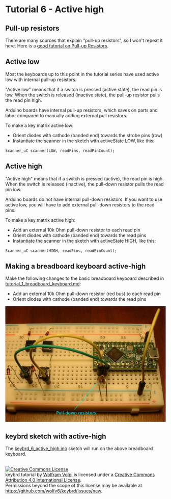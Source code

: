 Tutorial 6 - Active high
========================

Pull-up resistors
-----------------
There are many sources that explain "pull-up resistors", so I won't repeat it here.
Here is a [good tutorial on Pull-up Resistors](https://learn.sparkfun.com/tutorials/pull-up-resistors/what-is-a-pull-up-resistor).

Active low
----------
Most the keyboards up to this point in the tutorial series have used active low with internal pull-up resistors.

"Active low" means that if a switch is pressed (active state), the read pin is low.
When the switch is released (inactive state), the pull-up resistor pulls the read pin high.

Arduino boards have internal pull-up resistors, which saves on parts and labor compared to manually adding external pull resistors.

To make a key matrix active low:
* Orient diodes with cathode (banded end) towards the strobe pins (row)
* Instantiate the scanner in the sketch with activeState LOW, like this:
```
Scanner_uC scanner(LOW, readPins, readPinCount);
```

Active high
-----------
"Active high" means that if a switch is pressed (active), the read pin is high.
When the switch is released (inactive), the pull-down resistor pulls the read pin low.

Arduino boards do not have internal pull-down resistors.
If you want to use active low, you will have to add external pull-down resistors to the read pins.

To make a key matrix active high:
* Add an external 10k Ohm pull-down resistor to each read pin
* Orient diodes with cathode (banded end) towards the read pins
* Instantiate the scanner in the sketch with activeState HIGH, like this:
```
Scanner_uC scanner(HIGH, readPins, readPinCount);
```

Making a breadboard keyboard active-high
----------------------------------------
Make the following changes to the basic breadboard keyboard described in [tutorial_1_breadboard_keyboard.md](tutorial_1_breadboard_keyboard.md):
* Add an external 10k Ohm pull-down resistor (red bus) to each read pin
* Orient diodes with cathode (banded end) towards the read pins

![pull-down resistors](keybrd_6_active_high/back.JPG "pull-down resistors")

keybrd sketch with active-high
------------------------------
The [keybrd_6_active_high.ino](keybrd_6_active_high/keybrd_6_active_high.ino) sketch will run on the above breadboard keyboard.

<br>
<a rel="license" href="https://creativecommons.org/licenses/by/4.0/"><img alt="Creative Commons License" style="border-width:0" src="https://licensebuttons.net/l/by/4.0/88x31.png" /></a><br /><span xmlns:dct="http://purl.org/dc/terms/" property="dct:title">keybrd tutorial</span> by <a xmlns:cc="https://creativecommons.org/ns" href="https://github.com/wolfv6/keybrd" property="cc:attributionName" rel="cc:attributionURL">Wolfram Volpi</a> is licensed under a <a rel="license" href="https://creativecommons.org/licenses/by/4.0/">Creative Commons Attribution 4.0 International License</a>.<br />Permissions beyond the scope of this license may be available at <a xmlns:cc="https://creativecommons.org/ns" href="https://github.com/wolfv6/keybrd/issues/new" rel="cc:morePermissions">https://github.com/wolfv6/keybrd/issues/new</a>.
